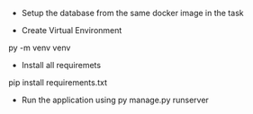 - Setup the database from the same docker image in the task

- Create Virtual Environment

py -m venv venv

- Install all requiremets 

pip install requirements.txt

- Run the application using py manage.py runserver

